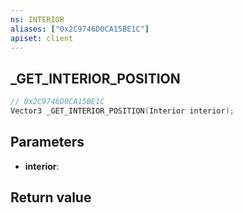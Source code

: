 ```yaml
---
ns: INTERIOR
aliases: ["0x2C9746D0CA15BE1C"]
apiset: client
---
```

## _GET_INTERIOR_POSITION

```c
// 0x2C9746D0CA15BE1C
Vector3 _GET_INTERIOR_POSITION(Interior interior);
```


## Parameters
* **interior**:

## Return value

